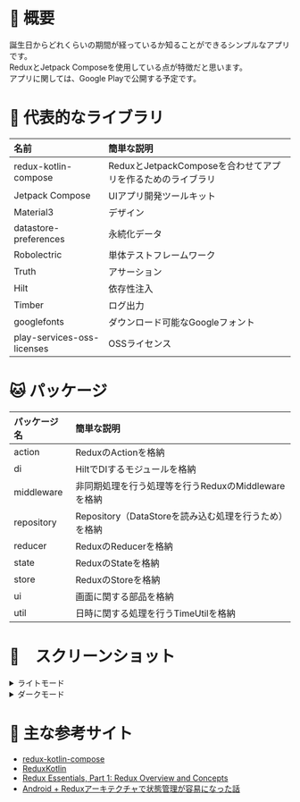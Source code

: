 # 🐤 概要
誕生日からどれくらいの期間が経っているか知ることができるシンプルなアプリです。  
ReduxとJetpack Composeを使用している点が特徴だと思います。  
アプリに関しては、Google Playで公開する予定です。  

# 🐶 代表的なライブラリ
|名前|簡単な説明|
|:--|:--|
|redux-kotlin-compose|ReduxとJetpackComposeを合わせてアプリを作るためのライブラリ|
|Jetpack Compose|UIアプリ開発ツールキット|
|Material3|デザイン|
|datastore-preferences|永続化データ|
|Robolectric|単体テストフレームワーク|
|Truth|アサーション|
|Hilt|依存性注入|
|Timber|ログ出力|
|googlefonts|ダウンロード可能なGoogleフォント|
|play-services-oss-licenses|OSSライセンス|

# 🐱 パッケージ
|パッケージ名|簡単な説明|
|:--|:--|
|action|ReduxのActionを格納|
|di|HiltでDIするモジュールを格納|
|middleware|非同期処理を行う処理等を行うReduxのMiddlewareを格納|
|repository|Repository（DataStoreを読み込む処理を行うため）を格納|
|reducer|ReduxのReducerを格納|
|state|ReduxのStateを格納|
|store|ReduxのStoreを格納|
|ui|画面に関する部品を格納|
|util|日時に関する処理を行うTimeUtilを格納|

# 🐹　スクリーンショット
<details>
<summary>ライトモード</summary>

|入力画面|メイン画面|設定画面|インフォ画面|
|:-:|:-:|:-:|:-:|
|<img width="320" alt="input_screen_light" src="https://user-images.githubusercontent.com/60963155/220823677-af14bd35-5b63-456c-89c3-5584d3249628.PNG">|<img width="320" alt="main_screen_light" src="https://user-images.githubusercontent.com/60963155/220823683-1d30bc93-d646-4217-a918-0a59cd357d7a.PNG">|<img width="320" alt="setting_screen_light" src="https://user-images.githubusercontent.com/60963155/220823686-d3d5de92-b9d2-493b-b98b-6c06e3fcdd64.PNG">|<img width="320" alt="info_screen_light" src="https://user-images.githubusercontent.com/60963155/220823689-bfc98257-7e26-4820-b9b3-e1147e194c7a.PNG">|
</details>

<details>
<summary>ダークモード</summary>

|入力画面|メイン画面|設定画面|インフォ画面|
|:-:|:-:|:-:|:-:|
|<img width="320" alt="input_screen_dark" src="https://user-images.githubusercontent.com/60963155/220823680-51eaebdf-2ab4-4325-9b1d-d8229475f172.PNG">|<img width="320" alt="main_screen_dark" src="https://user-images.githubusercontent.com/60963155/220823685-fa8942f1-afa8-487d-9e32-d036fc6f7527.PNG">|<img width="320" alt="setting_screen_dark" src="https://user-images.githubusercontent.com/60963155/220823687-68e829e0-62d1-4119-9067-9797fc4553a9.PNG">|<img width="320" alt="info_screen_dark" src="https://user-images.githubusercontent.com/60963155/220823690-46c04803-4d19-4d9e-8054-62dd6039c49d.PNG">|
</details>

# 🐰 主な参考サイト
- [redux-kotlin-compose](https://github.com/reduxkotlin/redux-kotlin-compose)
- [ReduxKotlin](https://reduxkotlin.org)
- [Redux Essentials, Part 1: Redux Overview and Concepts](https://redux.js.org/tutorials/essentials/part-1-overview-concepts)  
- [Android + Reduxアーキテクチャで状態管理が容易になった話](https://qiita.com/Urotea/items/8cbc8f55406b6ff32bbd)  
